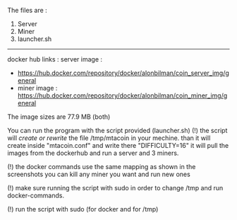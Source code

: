 The files are : 
1. Server
2. Miner
3. launcher.sh
---------------------------------------------------------

docker hub links : server image : 
 - https://hub.docker.com/repository/docker/alonbilman/coin_server_img/general 
 - miner image : https://hub.docker.com/repository/docker/alonbilman/coin_miner_img/general
				   
The image sizes are 77.9 MB (both)

You can run the program with the script provided (launcher.sh)
(!) the script will *create or rewrite* the file /tmp/mtacoin in your mechine. 
	than it will create inside "mtacoin.conf" and write there "DIFFICULTY=16" 
	it will pull the images from the dockerhub and run a server and 3 miners. 
 
(!) the docker commands use the same mapping as shown in the screenshots 
	you can kill any miner you want and run new ones 
 
(!) make sure running the script with sudo in order to change /tmp and run docker-commands.

(!) run the script with sudo (for docker and for /tmp) 


